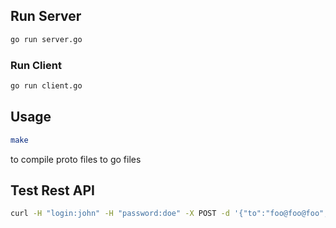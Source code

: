 ## Run Server
```bash
go run server.go
```
### Run Client
```bash
go run client.go
```

## Usage
```bash
make
```
to compile proto files to go files

## Test Rest API
```bash
curl -H "login:john" -H "password:doe" -X POST -d '{"to":"foo@foo@foo", "subject":"Foo", "message":"Foo"}' 'http://localhost:7778/1/email'
```